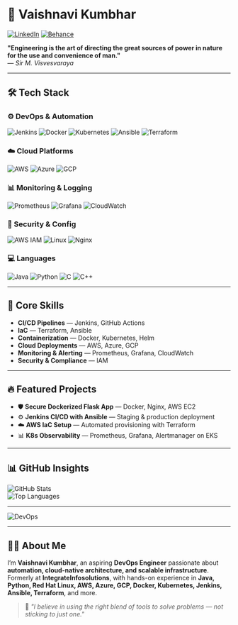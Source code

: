 # 🚀 Vaishnavi Kumbhar  

[![LinkedIn](https://img.shields.io/badge/LinkedIn-0077B5?style=for-the-badge&logo=linkedin&logoColor=white)](https://www.linkedin.com/in/kumbharvaishnavi/) [![Behance](https://img.shields.io/badge/Behance-1769FF?style=for-the-badge&logo=behance&logoColor=white)](https://www.behance.net/vaishnavikumbhar)


**"Engineering is the art of directing the great sources of power in nature for the use and convenience of man."**  
— *Sir M. Visvesvaraya*  

---

## 🛠 Tech Stack  

### ⚙️ DevOps & Automation  
![Jenkins](https://img.shields.io/badge/-Jenkins-D24939?style=for-the-badge&logo=jenkins&logoColor=white)
![Docker](https://img.shields.io/badge/-Docker-2496ED?style=for-the-badge&logo=docker&logoColor=white)
![Kubernetes](https://img.shields.io/badge/-Kubernetes-326CE5?style=for-the-badge&logo=kubernetes&logoColor=white)
![Ansible](https://img.shields.io/badge/-Ansible-EE0000?style=for-the-badge&logo=ansible&logoColor=white)
![Terraform](https://img.shields.io/badge/-Terraform-7B42BC?style=for-the-badge&logo=terraform&logoColor=white)  

### ☁️ Cloud Platforms  
![AWS](https://img.shields.io/badge/-AWS-232F3E?style=for-the-badge&logo=amazon-aws) ![Azure](https://img.shields.io/badge/-Azure-0078D4?style=for-the-badge&logo=microsoft-azure) ![GCP](https://img.shields.io/badge/-GCP-4285F4?style=for-the-badge&logo=google-cloud&logoColor=white)


### 📊 Monitoring & Logging  
![Prometheus](https://img.shields.io/badge/-Prometheus-E6522C?style=for-the-badge&logo=prometheus&logoColor=white)
![Grafana](https://img.shields.io/badge/-Grafana-F46800?style=for-the-badge&logo=grafana&logoColor=white)
![CloudWatch](https://img.shields.io/badge/-CloudWatch-FF9900?style=for-the-badge&logo=amazonaws&logoColor=white)  

### 🔐 Security & Config  
![AWS IAM](https://img.shields.io/badge/-AWS%20IAM-0052CC?style=for-the-badge&logo=amazonaws&logoColor=white)
![Linux](https://img.shields.io/badge/-Linux-FCC624?style=for-the-badge&logo=linux&logoColor=black)
![Nginx](https://img.shields.io/badge/-Nginx-009639?style=for-the-badge&logo=nginx&logoColor=white)  

### 💻 Languages  
![Java](https://img.shields.io/badge/-Java-007396?style=for-the-badge&logo=java&logoColor=white)
![Python](https://img.shields.io/badge/-Python-3776AB?style=for-the-badge&logo=python&logoColor=white)
![C](https://img.shields.io/badge/-C-A8B9CC?style=for-the-badge&logo=c&logoColor=black)
![C++](https://img.shields.io/badge/-C++-00599C?style=for-the-badge&logo=c%2B%2B&logoColor=white)

---

## 🚀 Core Skills  

- **CI/CD Pipelines** — Jenkins, GitHub Actions  
- **IaC** — Terraform, Ansible  
- **Containerization** — Docker, Kubernetes, Helm  
- **Cloud Deployments** — AWS, Azure, GCP  
- **Monitoring & Alerting** — Prometheus, Grafana, CloudWatch  
- **Security & Compliance** — IAM

---

## 🔥 Featured Projects  

- 🛡 **Secure Dockerized Flask App** — Docker, Nginx, AWS EC2  
- ⚙️ **Jenkins CI/CD with Ansible** — Staging & production deployment  
- ☁️ **AWS IaC Setup** — Automated provisioning with Terraform  
- 📊 **K8s Observability** — Prometheus, Grafana, Alertmanager on EKS  

---

## 📊 GitHub Insights  

![GitHub Stats](https://github-readme-stats.vercel.app/api?username=kumbharvaishnavi&show_icons=true&theme=tokyonight)  
![Top Languages](https://github-readme-stats.vercel.app/api/top-langs/?username=kumbharvaishnavi&layout=compact&theme=tokyonight)  

---

![DevOps](https://media.giphy.com/media/qgQUggAC3Pfv687qPC/giphy.gif)  

---

## 👩‍💻 About Me  

I’m **Vaishnavi Kumbhar**, an aspiring **DevOps Engineer** passionate about **automation, cloud-native architecture, and scalable infrastructure**.  
Formerly at **IntegrateInfosolutions**, with hands-on experience in **Java, Python, Red Hat Linux, AWS, Azure, GCP, Docker, Kubernetes, Jenkins, Ansible, Terraform**, and more.  

> 🧠 *"I believe in using the right blend of tools to solve problems — not sticking to just one."*  
